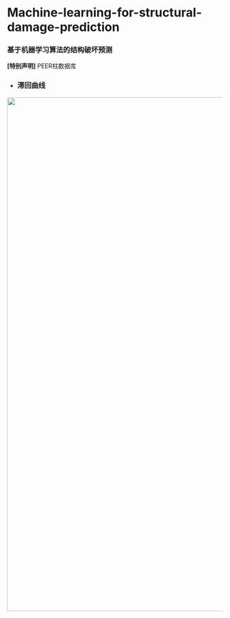 # Machine-learning-for-structural-damage-prediction
### 基于机器学习算法的结构破坏预测 ###   
**[特别声明]** PEER柱数据库

* ### 滞回曲线 ###
<div align=center>
<img width="1200" src="https://user-images.githubusercontent.com/98397090/216263827-ba5885f3-9fb4-41c8-becb-bd2c7efd11a8.png"/>
</div>

